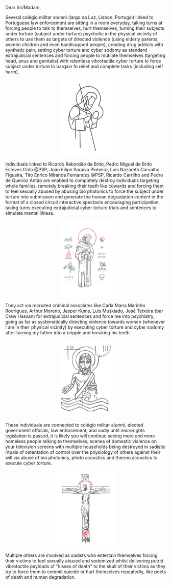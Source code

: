Dear Sir/Madam,

Several colégio militar alumni (largo da Luz, Lisbon, Portugal) linked to Portuguese law enforcement are sitting in a room everyday, taking turns at forcing people to talk to themselves, hurt themselves, turning their subjects under torture (subject under torture) psychotic in the physical vicinity of others to use them as targets of directed violence (using elderly parents, women children and even handicapped people), creating drug addicts with synthetic pain, setting cyber torture and cyber sodomy as standard extrajudicial sentences and forcing people to mutilate themselves (targeting head, anus and genitalia) with relentless vibrotactile cyber torture to force subject under torture to bargain fo relief and complete tasks (including self harm).

<p align="center" width="100%"><img src="https://raw.githubusercontent.com/strikles/atac-data/main/assets/img/jesus/joseph.png"></p>

Individuals linked to Ricardo Rebordão de Brito, Pedro Miguel de Brito Esteves Grilo @PSP, João Filipe Saraiva Pinheiro, Luis Nazareth Carvalho Figueira, Tito Enrico Miranda Fernandes @PSP, Ricardo Carrilho and Pedro de Queiroz Antão are enabled to completely destroy individuals targeting whole families, remotely breaking their teeth like cowards and forcing them to feel sexually abused by abusing bio photonics to force the subject under torture into submission and generate the human degradation content in the format of a closed circuit interactive spectacle encouraging participation, taking turns executing extrajudicial cyber torture trials and sentences to simulate mental illness.

<p align="center" width="100%"><img src="https://raw.githubusercontent.com/strikles/atac-data/main/assets/img/jesus/monk.png"></p>

They act via recruited criminal associates like Carla Maria Marinho Rodrigues, Arthur Moreno, Jasper Kums, Luis Muskiado, José Teixeira (bar Crew Hassan) for extrajudicial sentences and force me into psychiatry, going as far as systematically directing violence towards women (whenever I am in their physical vicinity) by executing cyber torture and cyber sodomy after turning my father into a`cripple and breaking his teeth.

<p align="center" width="100%"><img src="https://raw.githubusercontent.com/strikles/atac-data/main/assets/img/jesus/resurrection.png"></p>

These individuals are connected to colégio militar alumni, elected government officials, law enforcement, and sadly until neurorights legislation is passed, it is likely you will continue seeing more and more homeless people talking to themselves, scenes of domestic violence on your television screens with multiple households being destroyed in sadistic rituals of ostentation of control over the physiology of others against their will via abuse of bio photonics, photo acoustics and thermo acoustics to execute cyber torture.

<p align="center" width="100%"><img src="https://raw.githubusercontent.com/strikles/atac-data/main/assets/img/jesus/jesus_cross.png"></p>

Multiple others are involved as sadists who entertain themselves forcing their victims to feel sexually abused and sodomized whilst delivering putrid vibrotactile payloads of "kisses of death" to the skull of their victims as they try to force them to commit suicide or hurt themselves repeatedly, like poets of death and human degradation.